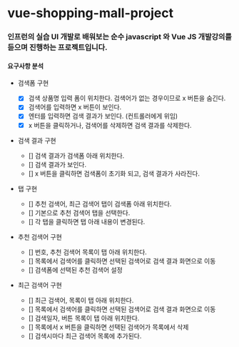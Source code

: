 # vue-shopping-mall-project

### 인프런의 실습 UI 개발로 배워보는 순수 javascript 와 Vue JS 개발강의를 듣으며 진행하는 프로젝트입니다.

#### 요구사항 분석 

- 검색폼 구현 
    - [x] 검색 상품명 입력 폼이 위치한다. 검색어가 없는 경우이므로 x 버튼을 숨긴다.
    - [x] 검색어를 입력하면 x 버튼이 보인다.
    - [x] 엔터를 입력하면 검색 결과가 보인다. (컨트롤러에게 위임)
    - [x] x 버튼을 클릭하거나, 검색어를 삭제하면 검색 결과를 삭제한다. 
    
- 검색 결과 구현
    - [] 검색 결과가 검색폼 아래 위치한다.
    - [] 검색 결과가 보인다.
    - [] x 버튼을 클릭하면 검색폼이 초기화 되고, 검색 결과가 사라진다.
    
- 탭 구현
    - [] 추천 검색어, 최근 검색어  탭이 검색폼 아래 위치한다.
    - [] 기본으로 추천 검색어 탭을 선택한다.
    - [] 각 탭을 클릭하면 탭 아래 내용이 변경된다.
    
- 추천 검색어 구현
    - [] 번호, 추천 검색어 목록이 탭 아래 위치한다.
    - [] 목록에서 검색어를 클릭하면 선택된 검색어로 검색 결과 화면으로 이동
    - [] 검색폼에 선택된 추천 검색어 설정
    
- 최근 검색어 구현 
    - [] 최근 검색어, 목록이 탭 아래 위치한다.
    - [] 목록에서 검색어를 클릭하면 선택된 검색어로 검색 결과 화면으로 이동
    - [] 검색일자, 버튼 목록이 탭 아래 위치한다.
    - [] 목록에서 x 버튼을 클릭하면 선택된 검색어가 목록에서 삭제 
    - [] 검색시마다 최근 검색어 목록에 추가된다. 